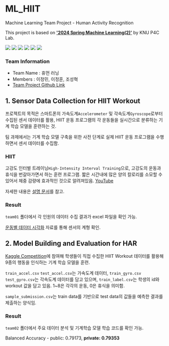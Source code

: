 # ML_HIIT
Machine Learning Team Project - Human Activity Recognition

This project is based on <a href="https://knu-p4c-lab.github.io/lectures/bb2bca2d-537e-5332-82b1-cf8f07ca885b/" target="_blank">**'2024 Spring Machine Learning(2)'**</a> by KNU P4C Lab.

<img src="https://img.shields.io/badge/Python-3776AB?style=for-the-badge&logo=Python&logoColor=white"> <img src="https://img.shields.io/badge/Jupyter-F37626?style=for-the-badge&logo=Jupyter&logoColor=white"> <img src="https://img.shields.io/badge/Kaggle-20BEFF?style=for-the-badge&logo=Kaggle&logoColor=white"> <img src="https://img.shields.io/badge/ScikitLearn-F7931E?style=for-the-badge&logo=ScikitLearn&logoColor=white"> <img src="https://img.shields.io/badge/Tensorflow-FF6F00?style=for-the-badge&logo=Tensorflow&logoColor=white"> <img src="https://img.shields.io/badge/Keras-D00000?style=for-the-badge&logo=Keras&logoColor=white"> 

### Team Information
- Team Name : 휴먼 러닝
- Members : 이정민, 이정훈, 조성혁
- <a href="https://github.com/users/liebenholz/projects/2" target="_blank">Team Project Github Link</a>

## 1. Sensor Data Collection for HIIT Workout

프로젝트의 목적은 스마트폰의 가속도계`Accelerometer` 및 각속도계`Gyroscope`로부터 수집된 센서 데이터를 활용, HIIT 운동 프로그램의 각 운동들을 실시간으로 분류하는 기계 학습 모델을 훈련하는 것.

팀 과제에서는 기계 학습 모델 구축을 위한 사전 단계로 실제 HIIT 운동 프로그램을 수행하면서 센서 데이터를 수집함.

### HIIT

고강도 인터벌 트레이닝`High-Intensity Interval Training`으로, 고강도의 운동과 휴식을 번갈아가면서 하는 훈련 프로그램. 짧은 시간내에 많은 양의 칼로리를 소모할 수 있어서 체중 감량에 효과적인 것으로 알려져있음. [YouTube](https://www.youtube.com/watch?v=-hSma-BRzoo)

자세한 내용은 [설명 문서](https://docs.google.com/document/d/1lphQPFxZrGUJ2EBI5urmJG3JM_YP6eW_2CEfZHDD0cU/edit?tab=t.0)를 참고.

### Result
`team01` 폴더에서 각 인원의 데이터 수집 결과가 excel 파일을 확인 가능.

[운동별 데이터 시각화](https://github.com/liebenholz/ML_HIIT/blob/main/team01/graph_check.ipynb) 자료를 통해 센서의 계형 확인.


## 2. Model Building and Evaluation for HAR

<a href="https://www.kaggle.com/competitions/2024-knu-ml-team-asmt" target="_blank">Kaggle Competition</a>에 참여해 학생들이 직접 수집한 HIIT Workout 데이터를 활용해 9종의 행동을 인식하는 기계 학습 모델을 훈련.

`train_accel.csv` `test_accel.csv`는 가속도계 데이터, `train_gyro.csv` `test_gyro.csv`는 각속도계 데이터를 담고 있으며, `train_label.csv`는 학생의 id와 workout 값을 담고 있음. 1~8은 각각의 운동, 0은 휴식을 의미함.


`sample_submission.csv`는 train data를 기반으로 test data의 값들을 예측한 결과를 제출하는 양식임.

### Result

`team02` 폴더에서 주요 데이터 분석 및 기계학습 모델 학습 코드를 확인 가능. 

Balanced Accuracy - public: 0.79173, **private: 0.79353**

